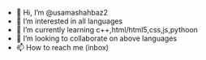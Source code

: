 - 👋 Hi, I’m @usamashahbaz2
- 👀 I’m interested in all languages 
- 🌱 I’m currently learning c++,html/html5,css,js,pythoon
- 💞️ I’m looking to collaborate on above languages
- 📫 How to reach me (inbox)

<!---
usamashahbaz2/usamashahbaz2 is a ✨ special ✨ repository because its `README.md` (this file) appears on your GitHub profile.
You can click the Preview link to take a look at your changes.
--->
